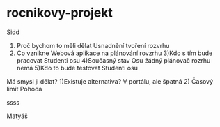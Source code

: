 # rocnikovy-projekt
Sidd

1) Proč bychom to měli dělat
Usnadnění tvoření rozvrhu
2) Co vznikne
Webová aplikace na plánování rovzrhu
3)Kdo s tím bude pracovat
Studenti osu
4)Současný stav
Osu žádný plánovač rozrhu nemá
5)Kdo to bude testovat
Studenti osu


Má smysl ji dělat?
1)Existuje alternativa?
V portálu, ale špatná
2) Časový limit
Pohoda

ssss

Matyáš 
